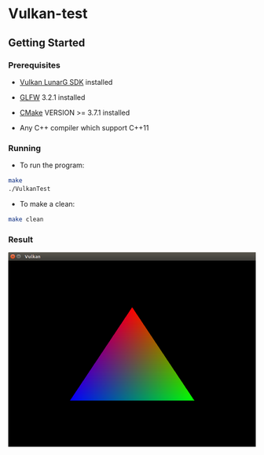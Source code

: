 # Vulkan-test

## Getting Started

### Prerequisites

* [Vulkan LunarG SDK](https://www.lunarg.com/vulkan-sdk/) installed 

* [GLFW](http://www.glfw.org/) 3.2.1 installed

* [CMake](https://cmake.org/) VERSION >= 3.7.1 installed

* Any C++ compiler which support C++11


### Running

* To run the program:
```sh
make
./VulkanTest
```

* To make a clean:
```sh
make clean
```


### Result

![](https://github.com/jb892/Vulkan-test/blob/master/Vulkan-first-triangle.png "Rendered Triangle")

